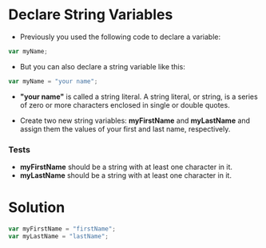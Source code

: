 # Declare String Variables

- Previously you used the following code to declare a variable:

```js
var myName;
```

- But you can also declare a string variable like this:

```js
var myName = "your name";
```

- **"your name"** is called a string literal. A string literal, or string, is a series of zero or more characters enclosed in single or double quotes.

- Create two new string variables: **myFirstName** and **myLastName** and assign them the values of your first and last name, respectively.

### Tests
- **myFirstName** should be a string with at least one character in it.
- **myLastName** should be a string with at least one character in it.

# Solution

```js
var myFirstName = "firstName";
var myLastName = "lastName";
```
